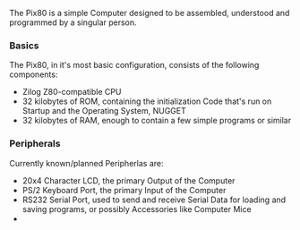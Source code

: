The Pix80 is a simple Computer designed to be assembled, understood and programmed by a singular person.

### Basics
The Pix80, in it's most basic configuration, consists of the following components: 
- Zilog Z80-compatible CPU
- 32 kilobytes of ROM, containing the initialization Code that's run on Startup and the Operating System, NUGGET
- 32 kilobytes of RAM, enough to contain a few simple programs or similar

### Peripherals
Currently known/planned Peripherlas are:
- 20x4 Character LCD, the primary Output of the Computer
- PS/2 Keyboard Port, the primary Input of the Computer
- RS232 Serial Port, used to send and receive Serial Data for loading and saving programs, or possibly Accessories like Computer Mice
- 